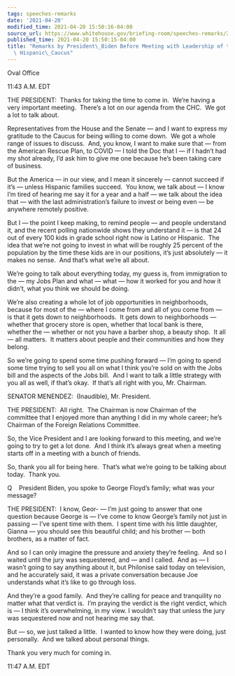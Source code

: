 ```yaml
---
tags: speeches-remarks
date: '2021-04-20'
modified_time: 2021-04-20 15:50:16-04:00
source_url: https://www.whitehouse.gov/briefing-room/speeches-remarks/2021/04/20/remarks-by-president-biden-before-meeting-with-leadership-of-the-congressional-hispanic-caucus/
published_time: 2021-04-20 15:50:15-04:00
title: "Remarks by President\_Biden Before Meeting with Leadership of the Congressional\
  \ Hispanic\_Caucus"
---
```

 
Oval Office

11:43 A.M. EDT  
  
THE PRESIDENT:  Thanks for taking the time to come in.  We’re having a
very important meeting.  There’s a lot on our agenda from the CHC.  We
got a lot to talk about.   
  
Representatives from the House and the Senate — and I want to express my
gratitude to the Caucus for being willing to come down.  We got a whole
range of issues to discuss.  And, you know, I want to make sure that —
from the American Rescue Plan, to COVID — I told the Doc that I — if I
hadn’t had my shot already, I’d ask him to give me one because he’s been
taking care of business.   
  
But the America — in our view, and I mean it sincerely — cannot succeed
if it’s — unless Hispanic families succeed.  You know, we talk about — I
know I’m tired of hearing me say it for a year and a half — we talk
about the idea that — with the last administration’s failure to invest
or being even — be anywhere remotely positive.  
  
But I — the point I keep making, to remind people — and people
understand it, and the recent polling nationwide shows they understand
it — is that 24 out of every 100 kids in grade school right now is
Latino or Hispanic.  The idea that we’re not going to invest in what
will be roughly 25 percent of the population by the time these kids are
in our positions, it’s just absolutely — it makes no sense.  And that’s
what we’re all about.   
  
We’re going to talk about everything today, my guess is, from
immigration to the — my Jobs Plan and what — what — how it worked for
you and how it didn’t, what you think we should be doing.   
  
We’re also creating a whole lot of job opportunities in neighborhoods,
because for most of the — where I come from and all of you come from —
is that it gets down to neighborhoods.  It gets down to neighborhoods —
whether that grocery store is open, whether that local bank is there,
whether the — whether or not you have a barber shop, a beauty shop.  It
all — all matters.  It matters about people and their communities and
how they belong.   
  
So we’re going to spend some time pushing forward — I’m going to spend
some time trying to sell you all on what I think you’re sold on with the
Jobs bill and the aspects of the Jobs bill.  And I want to talk a little
strategy with you all as well, if that’s okay.  If that’s all right with
you, Mr. Chairman.  
  
SENATOR MENENDEZ:  (Inaudible), Mr. President.  
  
THE PRESIDENT:  All right.  The Chairman is now Chairman of the
committee that I enjoyed more than anything I did in my whole career;
he’s Chairman of the Foreign Relations Committee.  
  
So, the Vice President and I are looking forward to this meeting, and
we’re going to try to get a lot done.  And I think it’s always great
when a meeting starts off in a meeting with a bunch of friends.   
  
So, thank you all for being here.  That’s what we’re going to be talking
about today.  Thank you.  
  
Q    President Biden, you spoke to George Floyd’s family; what was your
message?  
  
THE PRESIDENT:  I know, Geor- — I’m just going to answer that one
question because George is — I’ve come to know George’s family not just
in passing — I’ve spent time with them.  I spent time with his little
daughter, Gianna — you should see this beautiful child; and his brother
— both brothers, as a matter of fact.  
  
And so I can only imagine the pressure and anxiety they’re feeling.  And
so I waited until the jury was sequestered, and — and I called.  And as
— I wasn’t going to say anything about it, but Philonise said today on
television, and he accurately said, it was a private conversation
because Joe understands what it’s like to go through loss.  
  
And they’re a good family.  And they’re calling for peace and
tranquility no matter what that verdict is.  I’m praying the verdict is
the right verdict, which is — I think it’s overwhelming, in my view. I
wouldn’t say that unless the jury was sequestered now and not hearing me
say that.   
  
But — so, we just talked a little.  I wanted to know how they were
doing, just personally.  And we talked about personal things.  
  
Thank you very much for coming in.  
  
11:47 A.M. EDT
